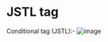 <h1>JSTL tag</h1>

Conditional tag (JSTL):-
![image](https://user-images.githubusercontent.com/61331272/137255045-0e517f99-c3e8-4c06-ae1f-03450dd32355.png)



